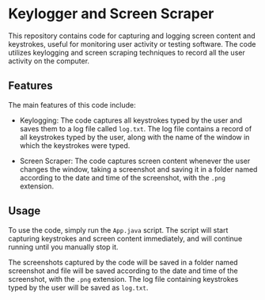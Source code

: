 # Keylogger and Screen Scraper

This repository contains code for capturing and logging screen content and keystrokes, useful for monitoring user activity or testing software. The code utilizes keylogging and screen scraping techniques to record all the user activity on the computer.

## Features

The main features of this code include:

- Keylogging: The code captures all keystrokes typed by the user and saves them to a log file called `log.txt`. The log file contains a record of all keystrokes typed by the user, along with the name of the window in which the keystrokes were typed.

- Screen Scraper: The code captures screen content whenever the user changes the window, taking a screenshot and saving it in a folder named according to the date and time of the screenshot, with the `.png` extension.

## Usage

To use the code, simply run the `App.java` script. The script will start capturing keystrokes and screen content immediately, and will continue running until you manually stop it.

The screenshots captured by the code will be saved in a folder named screenshot and file will be saved according to the date and time of the screenshot, with the `.png` extension. The log file containing keystrokes typed by the user will be saved as `log.txt`.
